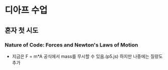 # 디아프 수업
## 혼자 첫 시도
### Nature of Code: Forces and Newton's Laws of Motion
- 지금은 F = m*A 공식에서 mass를 무시할 수 있음.(p5.js) 하지만 나중에는  질량도 추가